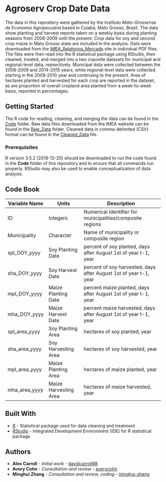 # Agroserv Crop Date Data

The data in this repository were gathered by the *Instituto Mato-Grossense de Economia Agropecuária* based in Cuiabá, Mato Grosso, Brazil. The data show planting and harvest reports taken on a weekly basis during planting seasons from 2008-2009 until the present. Crop data for soy and second crop maize in Mato Grosso state are included in the analysis. Data were downloaded from the [IMEA_Relatorios_Mercado](http://www.imea.com.br/imea-site/relatorios-mercado) site in individual PDF files. The files were then read into the R statistical package using RStudio, then cleaned, treated, and merged into a two coposite datasets for municipal and regional-level data, repsectively. Municipal data were collected between the 2008-2009 and 2014-2015 years, while regional level data were collected starting in the 2009-2010 year and continuing to the present. Area of hectares planted and harvested for each crop are reported in the dataset, as are proportion of overall cropland area planted from a week-to-week basis, reported in percentages. 

## Getting Started

The R code for reading, cleaning, and merging the data can be found in the [Code](https://github.com/davidcarroll88/agroserv_cropdates/tree/master/code) folder. Raw data files downloaded from the IMEA website can be found in the [Raw_Data](https://github.com/davidcarroll88/agroserv_cropdates/tree/master/raw_data) folder. Cleaned data in comma-delimited (CSV) format can be found in the [Cleaned_Data](https://github.com/davidcarroll88/agroserv_cropdates/tree/master/cleaned_data) file.

### Prerequisites

R version 3.5.2 (2018-12-20) should be downloaded to run the code found in the **Code** folder of this repository and to ensure that all commands run properly. RStudio may also be used to enable conceptualization of data analysis. 

## Code Book

Variable Name | Units | Description
------------ | ------------- | -------------
ID | Integers | Numerical identifier for municipalities/composite regions
Municipality | Character | Name of municipality or composite region
spl_DOY_yyyy | Soy Planting Date | percent of soy planted, days after August 1st of year t-1, year
sha_DOY_yyyy | Soy Harvest Date | percent of soy harvested, days after August 1st of year t-1, year
mpl_DOY_yyyy | Maize Planting Date | percent maize planted, days after August 1st of year t-1, year
mha_DOY_yyyy | Maize Harvest Date |  percent maize harvested, days after August 1st of year t-1, year
spl_area_yyyy | Soy Planting Area | hectares of soy planted, year 
sha_area_yyyy | Soy Harvesting Area | hectares of soy harvested, year 
mpl_area_yyyy | Maize Planting Area | hectares of maize planted, year 
mha_area_yyyy | Maize Harvesting Area | hectares of maize harvested, year 

## Built With

* [R](https://cran.r-project.org/bin/windows/base/) - Statistical package used for data cleaning and treatment
* [RStudio](https://www.rstudio.com/) - Integrated Development Environment (IDE) for R statistical package

## Authors

* **Alex Carroll** - *Initial work* - [davidcarroll88](https://github.com/davidcarroll88)
* **Avery Cohn** - *Consultation and review* - [averycohn](https://github.com/averycohn)
* **Minghui Zhang** - *Consultation and review, coding* - [minghui-zhang](https://github.com/minghui-zhang)

